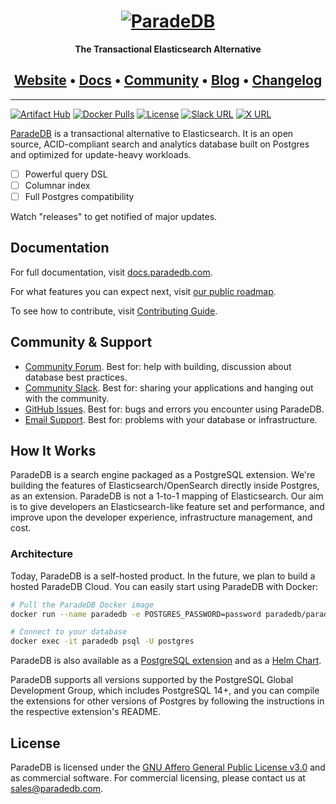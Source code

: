 <h1 align="center">
  <a href="https://paradedb.com"><img src="docs/logo/readme.svg" alt="ParadeDB"></a>
<br>
</h1>

<p align="center">
  <b>The Transactional Elasticsearch Alternative</b><br/>
</p>

<h2 align="center">
  <a href="https://paradedb.com">Website</a> &bull;
  <a href="https://docs.paradedb.com">Docs</a> &bull;
  <a href="https://join.slack.com/t/paradedbcommunity/shared_invite/zt-32abtyjg4-yoYoi~RPh9MSW8tDbl0BQw">Community</a> &bull;
  <a href="https://paradedb.com/blog/">Blog</a> &bull;
  <a href="https://docs.paradedb.com/changelog/">Changelog</a>
</h2>

---

[![Artifact Hub](https://img.shields.io/endpoint?url=https://artifacthub.io/badge/repository/paradedb)](https://artifacthub.io/packages/search?repo=paradedb)
[![Docker Pulls](https://img.shields.io/docker/pulls/paradedb/paradedb)](https://hub.docker.com/r/paradedb/paradedb)
[![License](https://img.shields.io/github/license/paradedb/paradedb?color=blue)](https://github.com/paradedb/paradedb?tab=AGPL-3.0-1-ov-file#readme)
[![Slack URL](https://img.shields.io/badge/Join%20Slack-purple?logo=slack&link=https%3A%2F%2Fjoin.slack.com%2Ft%2Fparadedbcommunity%2Fshared_invite%2Fzt-32abtyjg4-yoYoi~RPh9MSW8tDbl0BQw)](https://join.slack.com/t/paradedbcommunity/shared_invite/zt-32abtyjg4-yoYoi~RPh9MSW8tDbl0BQw)
[![X URL](https://img.shields.io/twitter/url?url=https%3A%2F%2Ftwitter.com%2Fparadedb&label=Follow%20%40paradedb)](https://x.com/paradedb)

[ParadeDB](https://paradedb.com) is a transactional alternative to Elasticsearch. It is an open source, ACID-compliant search and analytics database built on Postgres and optimized for update-heavy workloads.

- [ ] Powerful query DSL
- [ ] Columnar index
- [ ] Full Postgres compatibility

Watch "releases" to get notified of major updates.

## Documentation

For full documentation, visit [docs.paradedb.com](https://docs.paradedb.com).

For what features you can expect next, visit [our public roadmap](https://docs.paradedb.com/welcome/roadmap).

To see how to contribute, visit [Contributing Guide](/CONTRIBUTING.md).

## Community & Support

- [Community Forum](https://github.com/orgs/paradedb/discussions). Best for: help with building, discussion about database best practices.
- [Community Slack](https://join.slack.com/t/paradedbcommunity/shared_invite/zt-32abtyjg4-yoYoi~RPh9MSW8tDbl0BQw). Best for: sharing your applications and hanging out with the community.
- [GitHub Issues](https://github.com/paradedb/paradedb/issues). Best for: bugs and errors you encounter using ParadeDB.
- [Email Support](mailto:support@paradedb.com). Best for: problems with your database or infrastructure.

## How It Works

ParadeDB is a search engine packaged as a PostgreSQL extension. We're building the features of Elasticsearch/OpenSearch directly inside Postgres, as an extension. ParadeDB is not a 1-to-1 mapping of Elasticsearch. Our aim is to give developers an Elasticsearch-like feature set and performance, and improve upon the developer experience, infrastructure management, and cost.

### Architecture

Today, ParadeDB is a self-hosted product. In the future, we plan to build a hosted ParadeDB Cloud. You can easily start using ParadeDB with Docker:

```bash
# Pull the ParadeDB Docker image
docker run --name paradedb -e POSTGRES_PASSWORD=password paradedb/paradedb

# Connect to your database
docker exec -it paradedb psql -U postgres
```

ParadeDB is also available as a [PostgreSQL extension](https://github.com/paradedb/paradedb/releases/latest) and as a [Helm Chart](https://artifacthub.io/packages/helm/cloudnative-pg/cloudnative-pg).

ParadeDB supports all versions supported by the PostgreSQL Global Development Group, which includes PostgreSQL 14+, and you can compile the extensions for other versions of Postgres by following the instructions in the respective extension's README.

## License

ParadeDB is licensed under the [GNU Affero General Public License v3.0](LICENSE) and as commercial software. For commercial licensing, please contact us at [sales@paradedb.com](mailto:sales@paradedb.com).
